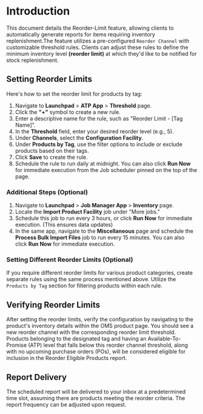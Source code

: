 # Introduction

This document details the Reorder-Limit feature, allowing clients to automatically generate reports for items requiring inventory replenishment.The feature utilizes a pre-configured `Reorder Channel` with customizable threshold rules. Clients can adjust these rules to define the minimum inventory level **(reorder limit)** at which they'd like to be notified for stock replenishment.

## Setting Reorder Limits




Here's how to set the reorder limit for products by tag:

1. Navigate to **Launchpad** > **ATP App** > **Threshold** page.
2. Click the **"+"** symbol to create a new rule.
3. Enter a descriptive name for the rule, such as "Reorder Limit - [Tag Name]".
4. In the **Threshold** field, enter your desired reorder level (e.g., 5).
5. Under **Channels**, select the **Configuration Facility**.
6. Under **Products by Tag**, use the filter options to include or exclude products based on their tags.
7. Click **Save** to create the rule.
8. Schedule the rule to run daily at midnight. You can also click **Run Now** for immediate execution from the Job scheduler pinned on the top of the page.

### Additional Steps (Optional)

1. Navigate to **Launchpad** > **Job Manager App** > **Inventory** page.
2. Locate the **Import Product Facility** job under "More jobs." 
3. Schedule this job to run every 3 hours, or click **Run Now** for immediate execution. (This ensures data updates)
4. In the same app, navigate to the **Miscellaneous** page and schedule the **Process Bulk Import Files** job to run every 15 minutes. You can also click **Run Now** for immediate execution.

### Setting Different Reorder Limits (Optional)

If you require different reorder limits for various product categories, create separate rules using the same process mentioned above. Utilize the `Products by Tag` section for filtering products within each rule.

## Verifying Reorder Limits

After setting the reorder limits, verify the configuration by navigating to the product's inventory details within the OMS product page. You should see a new reorder channel with the corresponding reorder limit threshold. Products belonging to the designated tag and having an Available-To-Promise (ATP) level that falls below this reorder channel threshold, along with no upcoming purchase orders (POs), will be considered eligible for inclusion in the Reorder Eligible Products report.

## Report Delivery

The scheduled report will be delivered to your inbox at a predetermined time slot, assuming there are products meeting the reorder criteria. The report frequency can be adjusted upon request.